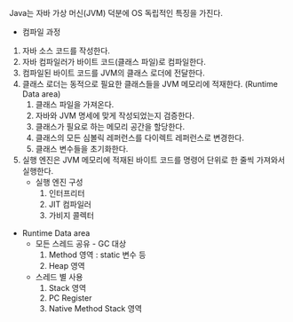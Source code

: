 Java는 자바 가상 머신(JVM) 덕분에 OS 독립적인 특징을 가진다.

- 컴파일 과정
1. 자바 소스 코드를 작성한다.
2. 자바 컴파일러가 바이트 코드(클래스 파일)로 컴파일한다.
3. 컴파일된 바이트 코드를 JVM의 클래스 로더에 전달한다.
4. 클래스 로더는 동적으로 필요한 클래스들을 JVM 메모리에 적재한다. (Runtime Data area)
	1. 클래스 파일을 가져온다.
	2. 자바와 JVM 명세에 맞게 작성되었는지 검증한다.
	3. 클래스가 필요로 하는 메모리 공간을 할당한다.
	4. 클래스의 모든 심볼릭 레퍼런스를 다이렉트 레퍼런스로 변경한다.
	5. 클래스 변수들을 초기화한다.
5. 실행 엔진은 JVM 메모리에 적재된 바이트 코드를 명령어 단위로 한 줄씩 가져와서 실행한다.
	- 실행 엔진 구성
		1. 인터프리터
		2. JIT 컴파일러
		3. 가비지 콜렉터

- Runtime Data area
	- 모든 스레드 공유 - GC 대상
		1. Method 영역 : static 변수 등
		2. Heap 영역
	- 스레드 별 사용
		1. Stack 영역
		2. PC Register
		3. Native Method Stack 영역